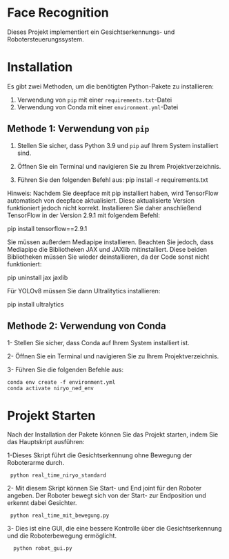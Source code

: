 Face Recognition 
==========================================

Dieses Projekt implementiert ein Gesichtserkennungs- und Robotersteuerungssystem.

Installation
============

Es gibt zwei Methoden, um die benötigten Python-Pakete zu installieren:

1. Verwendung von `pip` mit einer `requirements.txt`-Datei
2. Verwendung von Conda mit einer `environment.yml`-Datei

Methode 1: Verwendung von `pip`
-------------------------------

1. Stellen Sie sicher, dass Python 3.9 und `pip` auf Ihrem System installiert sind.

2. Öffnen Sie ein Terminal und navigieren Sie zu Ihrem Projektverzeichnis.

3. Führen Sie den folgenden Befehl aus:
   pip install -r requirements.txt

Hinweis: Nachdem Sie deepface mit pip installiert haben, wird TensorFlow automatisch von deepface aktualisiert. Diese aktualisierte Version funktioniert jedoch nicht korrekt. Installieren Sie daher anschließend TensorFlow in der Version 2.9.1 mit folgendem Befehl:

pip install tensorflow==2.9.1

Sie müssen außerdem Mediapipe installieren. Beachten Sie jedoch, dass Mediapipe die Bibliotheken JAX und JAXlib mitinstalliert. Diese beiden Bibliotheken müssen Sie wieder deinstallieren, da der Code sonst nicht funktioniert:

pip uninstall jax jaxlib

Für YOLOv8 müssen Sie dann Ultralitytics installieren:

pip install ultralytics



Methode 2: Verwendung von Conda
-------------------------------
1- Stellen Sie sicher, dass Conda auf Ihrem System installiert ist.

2- Öffnen Sie ein Terminal und navigieren Sie zu Ihrem Projektverzeichnis.

3- Führen Sie die folgenden Befehle aus:

	conda env create -f environment.yml
	conda activate niryo_ned_env


Projekt Starten
================
Nach der Installation der Pakete können Sie das Projekt starten, indem Sie das Hauptskript ausführen:

1-Dieses Skript führt die Gesichtserkennung ohne Bewegung der Roboterarme durch.

     python real_time_niryo_standard
   

2- Mit diesem Skript können Sie Start- und End joint für den Roboter angeben. Der Roboter bewegt sich von der Start- zur Endposition und erkennt dabei Gesichter.
     
     python real_time_mit_bewegung.py

3- Dies ist eine GUI, die eine bessere Kontrolle über die Gesichtserkennung und die Roboterbewegung ermöglicht.

      python robot_gui.py










